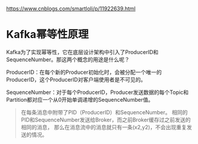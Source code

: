 
<https://www.cnblogs.com/smartloli/p/11922639.html>

# Kafka幂等性原理

Kafka为了实现幂等性，它在底层设计架构中引入了ProducerID和SequenceNumber。那这两个概念的用途是什么呢？

ProducerID：在每个新的Producer初始化时，会被分配一个唯一的ProducerID，这个ProducerID对客户端使用者是不可见的。

SequenceNumber：对于每个ProducerID，Producer发送数据的每个Topic和Partition都对应一个从0开始单调递增的SequenceNumber值。

> 在每条消息中附带了PID（ProducerID）和SequenceNumber。
> 相同的PID和SequenceNumber发送给Broker，而之前Broker缓存过之前发送的相同的消息，
> 那么在消息流中的消息就只有一条(x2,y2)，不会出现重复发送的情况。
